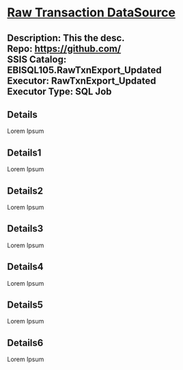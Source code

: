 # <u>Raw Transaction DataSource</u>

**Description:** This the desc.  
**Repo:** https://github.com/  
**SSIS Catalog:** EBISQL105.RawTxnExport_Updated  
**Executor:** RawTxnExport_Updated  
**Executor Type:** SQL Job  
---

## Details  
  Lorem Ipsum  
  
## Details1  
  Lorem Ipsum
  
## Details2  
  Lorem Ipsum
  
## Details3  
  Lorem Ipsum
  
## Details4 
  Lorem Ipsum

## Details5  
  Lorem Ipsum
  
## Details6  
  Lorem Ipsum
